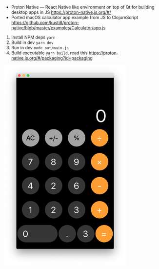 - Proton Native — React Native like environment on top of Qt for building desktop apps in JS https://proton-native.js.org/#/
- Ported macOS calculator app example from JS to ClojureScript https://github.com/kusti8/proton-native/blob/master/examples/Calculator/app.js

1. Install NPM deps `yarn`
2. Build in dev `yarn dev`
3. Run in dev `node out/main.js`
4. Build executable `yarn build`, read this https://proton-native.js.org/#/packaging?id=packaging

<img src="./screenshot.png" width="400" />
